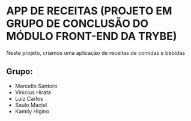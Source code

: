 <h1>APP DE RECEITAS (PROJETO EM GRUPO DE CONCLUSÃO DO MÓDULO FRONT-END DA TRYBE)</h1>
<p>Neste projeto, criamos uma aplicação de receitas de comidas e bebidas</p>
<h2>Grupo:</h2>
<ul>
<li>Marcello Santoro</li>
<li>Vinicius Hirata</li>
<li>Luiz Carlos</li>
<li>Saulo Maciel</li>
<li>Kamily Higino</li>
</ul>
